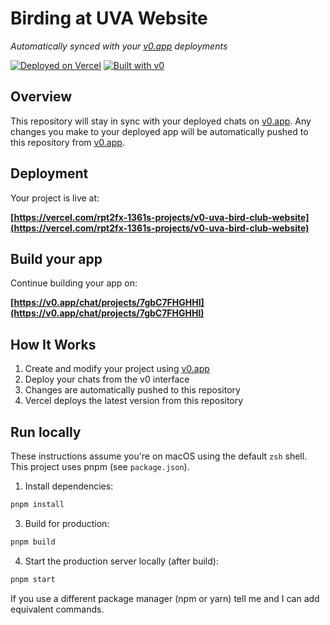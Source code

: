 # Birding at UVA Website

*Automatically synced with your [v0.app](https://v0.app) deployments*

[![Deployed on Vercel](https://img.shields.io/badge/Deployed%20on-Vercel-black?style=for-the-badge&logo=vercel)](https://vercel.com/rpt2fx-1361s-projects/v0-uva-bird-club-website)
[![Built with v0](https://img.shields.io/badge/Built%20with-v0.app-black?style=for-the-badge)](https://v0.app/chat/projects/7gbC7FHGHHI)

## Overview

This repository will stay in sync with your deployed chats on [v0.app](https://v0.app).
Any changes you make to your deployed app will be automatically pushed to this repository from [v0.app](https://v0.app).

## Deployment

Your project is live at:

**[https://vercel.com/rpt2fx-1361s-projects/v0-uva-bird-club-website](https://vercel.com/rpt2fx-1361s-projects/v0-uva-bird-club-website)**

## Build your app

Continue building your app on:

**[https://v0.app/chat/projects/7gbC7FHGHHI](https://v0.app/chat/projects/7gbC7FHGHHI)**

## How It Works

1. Create and modify your project using [v0.app](https://v0.app)
2. Deploy your chats from the v0 interface
3. Changes are automatically pushed to this repository
4. Vercel deploys the latest version from this repository

## Run locally

These instructions assume you're on macOS using the default `zsh` shell. This project uses pnpm (see `package.json`).

1. Install dependencies:

```bash
pnpm install
```

3. Build for production:

```bash
pnpm build
```

4. Start the production server locally (after build):

```bash
pnpm start
```

If you use a different package manager (npm or yarn) tell me and I can add equivalent commands.
